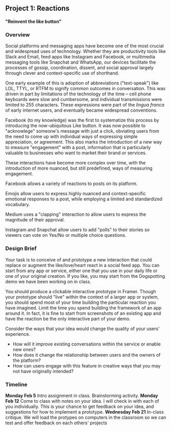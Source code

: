## Project 1: Reactions
#### "Reinvent the like button"


### Overview
Social platforms and messaging apps have become one of the most crucial and widespread uses of technology. Whether they are productivity tools like Slack and Email, feed apps like Instagram and Facebook, or multimedia messaging tools like Snapchat and WhatsApp, our devices facilitate the processes of gossip, coordination, dissent, and social approval largely through clever and context-specific use of shorthand.

One early example of this is adoption of abbreviations ("text-speak") like LOL, TTYL, or RTFM to signify common outcomes in conversation. This was driven in part by limitations of the technology of the time – cell phone keyboards were slow and cumbersome, and individual transmissions were limited to 255 characters. These expressions were part of the _lingua franca_ of early internet users, and eventually became widespread conventions.

Facebook (to my knowledge) was the first to systematize this process by introducing the now-ubiquitous Like button. It was now possible to  "acknowlege" someone's message with just a click, obviating users from the need to come up with individual ways of expressing simple appreciation, or agreement. This also marks the introduction of a new way to measure "engagement" with a post, information that is particularly valuable to businesses who want to market their brand or services.

These interactions have become more complex over time, with the introduction of more nuanced, but still predefined, ways of measuring engagement.

Facebook allows a variety of reactions to posts on its platform.

Emojis allow users to express highly nuanced and context-specific emotional responses to a post, while employing a limited and standardized vocabulary.

Medium uses a "clapping" interaction to allow users to express the magnitude of their approval.

Instagram and Snapchat allow users to add "polls" to their stories so viewers can vote on Yes/No or multiple choice questions.

### Design Brief

Your task is to conceive of and prototype a new interaction that could replace or augment the like/love/heart react in a social feed app. You can start from any app or service, either one that you use in your daily life or one of your original creation. If you like, you may start from the Dogspotting demo we have been working on in class.

You should produce a clickable interactive prototype in Framer. Though your prototype should "live" within the context of a larger app or system, you should spend most of your time building the particular reaction you have imagined. Limit the time you spend building the framework of an app around it. In fact, it is fine to start from screenshots of an existing app and have the reaction be the only interactive part of your demo. 

Consider the ways that your idea would change the quality of your users' experience.

- How will it improve existing conversations within the service or enable new ones?
- How does it change the relationship between users and the owners of the platform?
- How can users engage with this feature in creative ways that you may not have originally intended?


### Timeline

**Monday Feb 5** Intro assignment in class. Brainstorming activity.
**Monday Feb 12** Come to class with notes on your idea. I will check in with each of you individually. This is your chance to get feedback on your idea, and suggestions for how to implement a prototype.
**Wednesday Feb 21** In-class critique. We will load the protypes on computers in the classroom so we can test and offer feedback on each others' projects
